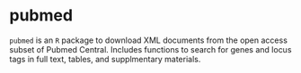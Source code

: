 # pubmed

`pubmed` is an `R` package to download  XML documents from the open access subset of Pubmed Central.  Includes functions to search for genes and locus tags in full text, tables, and supplmentary materials.  

